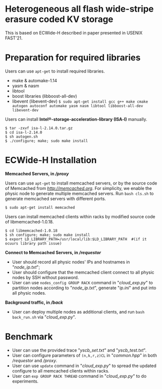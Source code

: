 Heterogeneous all flash wide-stripe erasure coded KV storage
=====

This is based on ECWide-H described in paper presented in USENIX FAST'21. 

Preparation for required libraries
====

Users can use `apt-get` to install required libraries.

 - make & automake-1.14
 - yasm & nasm
 - libtool
 - boost libraries (libboost-all-dev)
 - libevent (libevent-dev)
`$ sudo apt-get install gcc g++ make cmake autogen autoconf automake yasm nasm libtool libboost-all-dev libevent-dev`

Users can install **Intel®-storage-acceleration-library (ISA-l)** manually.

    $ tar -zxvf isa-l-2.14.0.tar.gz
    $ cd isa-l-2.14.0
    $ sh autogen.sh
    $ ./configure; make; sudo make install


ECWide-H Installation
====

**Memcached Servers, in */proxy***

Users can use `apt-get` to install memcached servers, or by the source code of Memcached from *http://memcached.org*.
For simplicity, we enable the physic node to generate multiple memcached servers. Run `bash cls.sh` to generate memcached servers with different ports.

    $ sudo apt-get install memcached

Users can install memcached clients within racks by modified source code of libmemcached-1.0.18.

	$ cd libmemcached-1.0.18
    $ sh configure; make; sudo make install
    $ export LD_LIBRARY_PATH=/usr/local/lib:$LD_LIBRARY_PATH  #(if it ocuurs library path issue)

**Connect to Memcached Servers, in */requestor***
-	User should record all physic nodes' IPs and hostnames in "*node_ip.txt*";
-	User should configure that the memcached client connect to all physic nodes by SSH without password.
-	User can use `nodes_config GROUP RACK` command in "*cloud_exp.py*" to partition nodes according to "*node_ip.txt*", generate "*ip.ini*" and put into all physic nodes.

**Background traffic, in */back***
- User can deploy multiple nodes as additional clients, and run `bash back_run.sh` via "*cloud_exp.py*".

Benchmark
====
-	User can use the provided trace "*yscb_set.txt*" and "*yscb_test.txt*".
-	User can configure parameters of `(n,k,r,z)CL` in "*common.hpp*" in both */requestor* and */proxy*.
-	User can use `update` command in "*cloud_exp.py*" to spread the updated configure to all memcached clients within racks.
-	User can `exp GROUP RACK THREAD` command in "*cloud_exp.py*" to do experiments.
